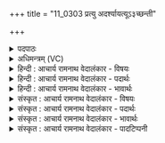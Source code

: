 +++
title = "11_0303 प्रत्यु अदर्श्यायत्यूऽ३च्छन्ती"

+++
<details><summary>पदपाठः</summary>

प्र꣡ति꣢꣯। उ꣣। अदर्शि। आयती꣢। आ꣣। यती꣢। उ꣣च्छ꣡न्ती꣢। दुहि꣣ता꣢। दि꣣वः꣢। अ꣡प꣢꣯। उ꣣। मही꣢। वृ꣣णुते। च꣡क्षु꣢꣯षा। त꣡मः꣢। ज्यो꣡तिः꣢꣯। कृ꣣णोति। सून꣡री꣢। सु꣣। न꣡री꣢꣯। ३०३।
</details>

<details><summary>अधिमन्त्रम् (VC)</summary>

- उषाः
- वसिष्ठो मैत्रावरुणिः
- बृहती
- मध्यमः
- ऐन्द्रं काण्डम्
</details>

<details><summary>हिन्दी : आचार्य रामनाथ वेदालंकार - विषयः</summary>

प्रथम मन्त्र का देवता उषा है। इसमें उषा के आविर्भाव का वर्णन है।
</details>

<details><summary>हिन्दी : आचार्य रामनाथ वेदालंकार - पदार्थः</summary>

पदार्थान्वयभाषाः -  (आयती) आती हुई, (उच्छन्ती) उदित होती हुई (दिवः दुहिता) द्यौ-लोक की पुत्री उषा (प्रति अदर्शि उ) दिखाई दी है। (मही) महती यह उषा (चक्षुषा) दर्शनप्रदान से (तमः) अन्धकार को (अप उ वृणुते) दूर कर रही है। (सूनरी) सुनेत्री यह उषा (ज्योतिः) ज्योति को (कृणोति) उत्पन्न कर रही है ॥१॥ इस मन्त्र में स्वभावोक्ति अलङ्कार है और प्राकृतिक उषा के वर्णन से आध्यात्मिक उषा का वर्णन ध्वनित हो रहा है ॥१॥
</details>

<details><summary>हिन्दी : आचार्य रामनाथ वेदालंकार - भावार्थः</summary>

भावार्थभाषाः -  जैसे सूर्योदय से पूर्व व्याप्त घने रात्रि के अन्धकार को विच्छिन्न करता हुआ प्राकृतिक उषा का प्रकाश सर्वत्र फैल जाता है, वैसे ही परमात्मारूप सूर्य के उदय से पूर्व मनोभूमि में व्याप्त तामसिक वृत्तियों के जाल को विच्छिन्न कर आध्यात्मिक उषा का प्रकाश आत्मा में फैलता है। यह उषा योगमार्ग में ऋतम्भरा प्रज्ञा के नाम से प्रसिद्ध है ॥१॥
</details>

<details><summary>संस्कृत : आचार्य रामनाथ वेदालंकार - विषयः</summary>

अथ प्रथमाया उषा देवता। उषस आविर्भावं वर्णयति।
</details>

<details><summary>संस्कृत : आचार्य रामनाथ वेदालंकार - पदार्थः</summary>

पदार्थान्वयभाषाः -  (आयती) आगच्छन्ती (उच्छन्ती) उदयं भजमाना। उछी विवासे, भ्वादिस्तुदादिश्च। (दिवः दुहिता) द्युलोकस्य पुत्री उषाः (प्रति अदर्शि उ) प्रतिदृष्टास्ति खलु। (मही) महती एषा उषाः (चक्षुषा) दर्शनप्रदानेन। चष्टे पश्यतिकर्मा। निघं० ३।११। (तमः) अन्धकारम् (अप उ वृणुते) अपाकरोति। (सूनरी२) सुनेत्री इयम् उषाः। सूनरी इति उषर्नामसु पठितम्। निघं० १।८। (ज्योतिः) प्रकाशम् (कृणोति) जनयति। कृवि हिंसाकरणयोः इत्यस्य रूपम् ॥१॥ अत्र स्वभावोक्तिरलङ्कारः। प्राकृतिक्या उषसो वर्णनाच्चाध्यात्मिकी उषा व्यज्यते ॥१॥
</details>

<details><summary>संस्कृत : आचार्य रामनाथ वेदालंकार - भावार्थः</summary>

भावार्थभाषाः -  यथा सूर्योदयात् प्राग् व्याप्तं निविडं नैशं तमो व्युदस्यन् प्राकृतिक्या उषसः प्रकाशः सर्वत्र प्रसरति, तथैव परमात्मरूपस्य सूर्यस्योदयात् प्राङ्मनोभूमौ व्याप्तं तामसवृत्तीनां जालं विच्छिन्दन्नाध्यात्मिक्या उषसः प्रकाशो जीवात्मानं व्याप्नोति। सेयमुषा योगमार्गे ऋतम्भरा प्रज्ञेति३ नाम्ना ख्याता ॥१॥
</details>

<details><summary>संस्कृत : आचार्य रामनाथ वेदालंकार - पादटिप्पनी</summary>

टिप्पणी:   १. ७।८१।१ ‘अपो महि व्ययति चक्षसे’ इति पाठः। साम० ७५१। २. सूनरी। शोभना नराः यस्याः स्तावकत्वेन भवन्ति सा सुनरी। सुनर्येव सूनरी—इति वि०। शोभनाः नराः स्तोतारः यस्याः सा सूनरी। सु सुष्ठु नयति प्राणिनः इति वा सूनरी—इति भ०। जनानां सुष्ठु नेत्री—इति सा०। सुष्ठु नयतीति सूनरी। नॄ नये। ‘अच इः’ इति इ प्रत्ययः। गतिसमासे ‘कृद्ग्रहणे गतिकारकपूर्वस्यापि ग्रहणम्’ (परिभा० २८) इति वचनात् ‘कृदिकारादक्तिनः’ (पा० ४।१।४५ ग०) इति ङीष्। ‘परादिश्छन्दसि बहुलम्’ इत्युत्तरपदाद्युदातत्त्वम्। ‘निपातस्य च’ इति पूर्वपदस्य दीर्घः। इति ऋ० १।४८।५ भाष्ये सायणः। ३. योग० १।४८।
</details>